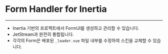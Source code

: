# Form Handler for Inertia

---
- Inertia 기반의 프로젝트에서 FormUI를 생성하고 관리할 수 있습니다.
- JetStream과 완전히 통합됩니다.
- 각각의 Form은 배포된 ```_loader.vue``` 파일 내부를 수정하여 스킨을 교체할 수 있습니다.

